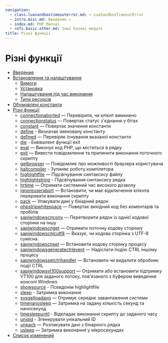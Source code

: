 ```yaml
---
navigation:
  - class.luasandboxtimeouterror.md: « LuaSandboxTimeoutError
  - intro.misc.md: Введение »
  - index.md: PHP Manual
  - refs.basic.other.md: Інші базові модулі
title: Різні функції
---
```

# Різні функції

-   [Введение](intro.misc.md)
-   [Встановлення та налаштування](misc.setup.md)
    -   [Вимоги](misc.requirements.md)
    -   [Установка](misc.installation.md)
    -   [Налаштування під час виконання](misc.configuration.md)
    -   [Типи ресурсів](misc.resources.md)
-   [Обумовлені константи](misc.constants.md)
-   [Різні функції](ref.misc.md)
    -   [connectionaborted](function.connection-aborted.md) — Перевірити, чи клієнт вимкнено
    -   [connectionstatus](function.connection-status.md) — Повертає статус з'єднання у бітах
    -   [constant](function.constant.md) — Повертає значення константи
    -   [define](function.define.md) - Визначає іменовану константу
    -   [defined](function.defined.md) — Перевіряє існування вказаної константи
    -   [die](function.die.md) - Еквівалент функції exit
    -   [eval](function.eval.md) — Виконує код PHP, що міститься в рядку
    -   [exit](function.exit.md) — Вивести повідомлення та припинити виконання поточного скрипту
    -   [getbrowser](function.get-browser.md) — Повідомляє про можливості браузера користувача
    -   [haltcompiler](function.halt-compiler.md) - Зупиняє роботу компілятора
    -   [highlightfile](function.highlight-file.md) — Підсвічування синтаксису файлу
    -   [highlightstring](function.highlight-string.md) - Підсвічування синтаксису рядка
    -   [hrtime](function.hrtime.md) — Отримати системний час високого дозволу
    -   [ignoreuserabort](function.ignore-user-abort.md) — Встановити, чи має відключення клієнта переривати виконання скрипту
    -   [pack](function.pack.md) — Упакувати дані у бінарний рядок
    -   [phpstripwhitespace](function.php-strip-whitespace.md) — Повертає вихідний код без коментарів та пробілів
    -   [sapiwindowsспconv](function.sapi-windows-cp-conv.md) — Перетворити рядок із однієї кодової сторінки на іншу
    -   [sapiwindowsспget](function.sapi-windows-cp-get.md) — Отримати поточну кодову сторінку
    -   [sapiwindowsспісutf8](function.sapi-windows-cp-is-utf8.md) — Вказує, чи кодова сторінка з UTF-8 сумісна.
    -   [sapiwindowsспset](function.sapi-windows-cp-set.md) — Встановити кодову сторінку процесу
    -   [sapiwindowsgeneratectrlevent](function.sapi-windows-generate-ctrl-event.md) — Надіслати подію CTRL іншому процесу
    -   [sapiwindowssetctrlhandler](function.sapi-windows-set-ctrl-handler.md) — Встановити чи видалити обробник події CTRL
    -   [sapiwindowsvt100support](function.sapi-windows-vt100-support.md) — Отримати або встановити підтримку VT100 для заданого потоку, пов'язаного з буфером виведення консолі Windows
    -   [showsource](function.show-source.md) - Псевдонім highlightfile
    -   [sleep](function.sleep.md) - Затримка виконання
    -   [sysgetloadavg](function.sys-getloadavg.md) — Отримує середнє завантаження системи
    -   [timenanosleep](function.time-nanosleep.md) — Затримка на задану кількість секунд та наносекунд
    -   [timesleepuntil](function.time-sleep-until.md) - Відкладає виконання скрипту до заданого часу
    -   [uniqid](function.uniqid.md) - Згенерувати унікальний ID
    -   [unpack](function.unpack.md) — Розпакувати дані з бінарного рядка
    -   [usleep](function.usleep.md) — Затримка виконання у мікросекундах
-   [Список изменений](changelog.misc.md)
